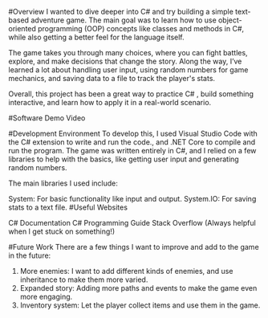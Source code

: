 #Overview
I wanted to dive deeper into C# and try building a simple text-based adventure game. The main goal was to learn how to use object-oriented programming (OOP) concepts like classes and methods in C#, while also getting a better feel for the language itself.

The game takes you through many choices, where you can fight battles, explore, and make decisions that change the story. Along the way, I’ve learned a lot about handling user input, using random numbers for game mechanics, and saving data to a file to track the player's stats.

Overall, this project has been a great way to practice C# , build something interactive, and learn how to apply it in a real-world scenario.

#Software Demo Video

#Development Environment
To develop this, I used Visual Studio Code with the C# extension to write and run the code., and .NET Core to compile and run the program. The game was written entirely in C#, and I relied on a few libraries to help with the basics, like getting user input and generating random numbers.

The main libraries I used include:

System: For basic functionality like input and output.
System.IO: For saving stats to a text file.
#Useful Websites

C# Documentation
C# Programming Guide
Stack Overflow (Always helpful when I get stuck on something!)

#Future Work
There are a few things I want to improve and add to the game in the future:

1. More enemies: I want to add different kinds of enemies, and use inheritance to make them more varied.
2. Expanded story: Adding more paths and events to make the game even more engaging.
3. Inventory system: Let the player collect items and use them in the game.

